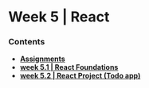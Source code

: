 # Week 5 | React

### Contents
- [**Assignments**](assigments/)
- [**week 5.1 | React Foundations**](week-5.1)
- [**week 5.2 | React Project (Todo app)**](week-5.2)